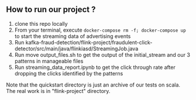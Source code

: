 ## How to run our project ?

1. clone this repo locally
2. From your terminal, execute `docker-compose rm -f; docker-compose up` to start the streaming data of advertising events
3. Run kafka-fraud-detection/flink-project/fraudulent-click-detector/src/main/java/flinkiasd/StreamingJob.java
4. Run move output_files.sh to get the output of the initial_stream and our 3 patterns in manageable files
5. Run streaming_data_report.ipynb to get the click through rate after dropping the clicks identified by the patterns

Note that the quickstart directory is just an archive of our tests on scala. The real work is in "flink-project" directory.
